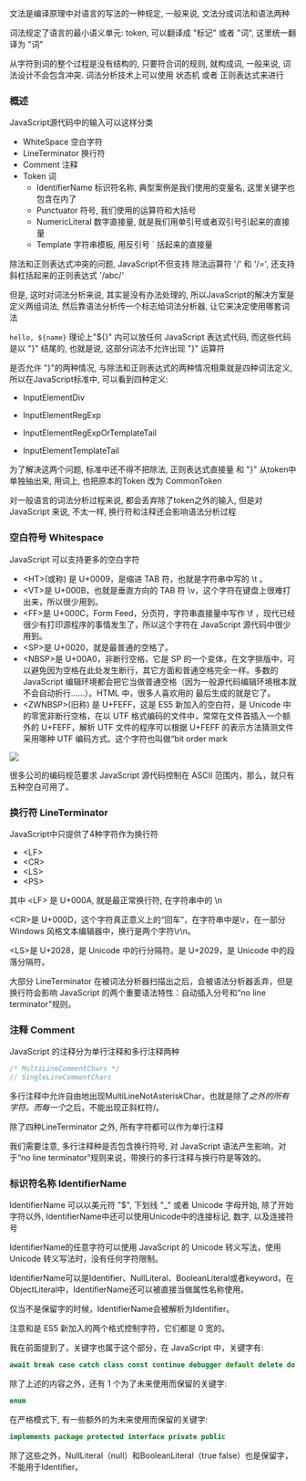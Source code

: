 

文法是编译原理中对语言的写法的一种规定, 一般来说, 文法分成词法和语法两种

词法规定了语言的最小语义单元: token, 可以翻译成 "标记" 或者 "词", 这里统一翻译为 "词"

从字符到词的整个过程是没有结构的, 只要符合词的规则, 就构成词, 一般来说, 词法设计不会包含冲突. 词法分析技术上可以使用 状态机 或者 正则表达式来进行



### 概述

JavaScript源代码中的输入可以这样分类

+ WhiteSpace 空白字符
+ LineTerminator 换行符
+ Comment 注释
+ Token 词
  + IdentifierName 标识符名称, 典型案例是我们使用的变量名, 这里关键字也包含在内了
  + Punctuator 符号, 我们使用的运算符和大括号
  + NumericLiteral 数字直接量, 就是我们用单引号或者双引号引起来的直接量
  + Template 字符串模板, 用反引号 ` 括起来的直接量



除法和正则表达式冲突的问题, JavaScript不但支持 除法运算符 '/' 和 '/=', 还支持 斜杠括起来的正则表达式 '/abc/'

但是, 这时对词法分析来说, 其实是没有办法处理的, 所以JavaScript的解决方案是定义两组词法, 然后靠语法分析传一个标志给词法分析器, 让它来决定使用哪套词法



`hello, ${name}` 理论上"${}" 内可以放任何 JavaScript 表达式代码, 而这些代码是以 "}" 结尾的, 也就是说, 这部分词法不允许出现 "}" 运算符

是否允许 "}"的两种情况, 与除法和正则表达式的两种情况相乘就是四种词法定义, 所以在JavaScript标准中, 可以看到四种定义: 

+ InputElementDiv

+ InputElementRegExp

+ InputElementRegExpOrTemplateTail

+ InputElementTemplateTail

  

为了解决这两个问题, 标准中还不得不把除法, 正则表达式直接量 和 "}" 从token中单独抽出来, 用词上, 也把原本的Token 改为 CommonToken 

对一般语言的词法分析过程来说, 都会丢弃除了token之外的输入, 但是对 JavaScript 来说, 不太一样, 换行符和注释还会影响语法分析过程





### 空白符号 Whitespace

JavaScript 可以支持更多的空白字符

+ \<HT>(或称) 是 U+0009，是缩进 TAB 符，也就是字符串中写的 \t 。
+ \<VT>是 U+000B，也就是垂直方向的 TAB 符 \v，这个字符在键盘上很难打出来，所以很少用到。
+ \<FF>是 U+000C，Form Feed，分页符，字符串直接量中写作 \f ，现代已经很少有打印源程序的事情发生了，所以这个字符在 JavaScript 源代码中很少用到。
+ \<SP>是 U+0020，就是最普通的空格了。
+ \<NBSP>是 U+00A0，非断行空格，它是 SP 的一个变体，在文字排版中，可以避免因为空格在此处发生断行，其它方面和普通空格完全一样。多数的 JavaScript 编辑环境都会把它当做普通空格（因为一般源代码编辑环境根本就不会自动折行……）。HTML 中，很多人喜欢用的  最后生成的就是它了。
+ \<ZWNBSP>(旧称) 是 U+FEFF，这是 ES5 新加入的空白符，是 Unicode 中的零宽非断行空格，在以 UTF 格式编码的文件中，常常在文件首插入一个额外的 U+FEFF，解析 UTF 文件的程序可以根据 U+FEFF 的表示方法猜测文件采用哪种 UTF 编码方式。这个字符也叫做“bit order mark

![](../imgs/空格分类.webp)

很多公司的编码规范要求 JavaScript 源代码控制在 ASCII 范围内，那么，就只有 五种空白可用了。



### 换行符 LineTerminator

JavaScript中只提供了4种字符作为换行符

+ \<LF>
+ \<CR>
+ \<LS>
+ \<PS>

其中 \<LF> 是 U+000A, 就是最正常换行符, 在字符串中的 \n

\<CR>是 U+000D，这个字符真正意义上的“回车”，在字符串中是\r，在一部分 Windows 风格文本编辑器中，换行是两个字符\r\n。

\<LS>是 U+2028，是 Unicode 中的行分隔符。是 U+2029，是 Unicode 中的段落分隔符。

大部分 LineTerminator 在被词法分析器扫描出之后，会被语法分析器丢弃，但是换行符会影响 JavaScript 的两个重要语法特性：自动插入分号和“no line terminator”规则。



### 注释 Comment 

JavaScript 的注释分为单行注释和多行注释两种

```javascript
/* MultiLineCommentChars */ 
// SingleLineCommentChars
```

多行注释中允许自由地出现MultiLineNotAsteriskChar，也就是除了*之外的所有字符。而每一个*之后，不能出现正斜杠符/。

除了四种LineTerminator 之外, 所有字符都可以作为单行注释

我们需要注意, 多行注释种是否包含换行符号, 对 JavaScript 语法产生影响，对于“no line terminator”规则来说，带换行的多行注释与换行符是等效的。



### 标识符名称 IdentifierName

IdentifierName 可以以美元符 "$", 下划线 "_" 或者 Unicode 字母开始, 除了开始字符以外, IdentifierName中还可以使用Unicode中的连接标记, 数字, 以及连接符号

IdentifierName的任意字符可以使用 JavaScript 的 Unicode 转义写法，使用 Unicode 转义写法时，没有任何字符限制。

IdentifierName可以是Identifier、NullLiteral、BooleanLiteral或者keyword，在ObjectLiteral中，IdentifierName还可以被直接当做属性名称使用。

仅当不是保留字的时候，IdentifierName会被解析为Identifier。

注意和是 ES5 新加入的两个格式控制字符，它们都是 0 宽的。

我在前面提到了，关键字也属于这个部分，在 JavaScript 中，关键字有:

```javascript
await break case catch class const continue debugger default delete do else export extends finally for function if import instance of new return super switch this throw try typeof var void while with yield
```

除了上述的内容之外，还有 1 个为了未来使用而保留的关键字: 

```javascript
enum
```

在严格模式下, 有一些额外的为未来使用而保留的关键字:

```javascript
implements package protected interface private public
```

除了这些之外，NullLiteral（null）和BooleanLiteral（true false）也是保留字，不能用于Identifier。

